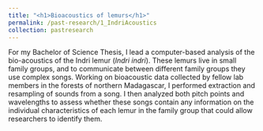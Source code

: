 ```yaml
---
title: "<h1>Bioacoustics of lemurs</h1>"
permalink: /past-research/1_IndriAcoustics
collection: pastresearch
---
```


For my Bachelor of Science Thesis, I lead a computer-based analysis of the bio-acoustics of the Indri lemur (_Indri indri_). These lemurs live in small family groups, and to communicate between different family groups they use complex songs. Working on bioacoustic data collected by fellow lab members in the forests of northern Madagascar, I performed extraction and resampling of sounds from a song. I then analyzed both pitch points and wavelengths to assess whether these songs contain any information on the individual characteristics of each lemur in the family group that could allow researchers to identify them.
